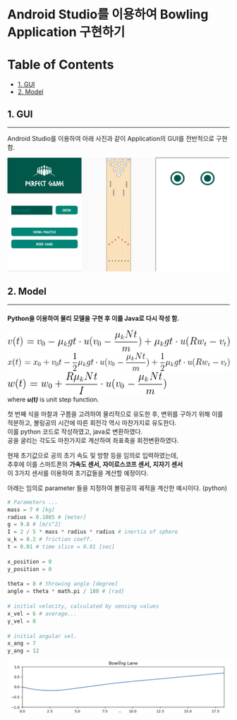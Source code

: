 # Android Studio를 이용하여 Bowling Application 구현하기

# Table of Contents  
- [1. GUI](#1-gui)
- [2. Model](#2-model)


## 1. GUI
------
Android Studio를 이용하여 아래 사진과 같이 Application의 GUI를 전반적으로 구현함.  

![layout](./GUI/layout.png)  

## 2. Model
--------
#### Python을 이용하여 물리 모델을 구현 후 이를 Java로 다시 작성 함.

![equation1](Model/eq1.gif)
![equation2](Model/eq2.gif)
![equation3](Model/eq3.gif)  
where ***u(t)*** is unit step function.  

첫 번째 식을 마찰과 구름을 고려하여 물리적으로 유도한 후, 변위를 구하기 위해 이를 적분하고, 볼링공의 시간에 따른 회전각 역시 마찬가지로 유도한다.  
이를 python 코드로 작성하였고, java로 변환하였다.  
공을 굴리는 각도도 마찬가지로 계산하여 좌표축을 회전변환하였다.  

현재 초기값으로 공의 초기 속도 및 방향 등을 임의로 입력하였는데,  
추후에 이를 스마트폰의 **가속도 센서, 자이로스코프 센서, 지자기 센서**   
이 3가지 센서를 이용하여 초기값들을 계산할 예정이다.

아래는 임의로 parameter 들을 지정하여 볼링공의 궤적을 계산한 예시이다. (python)
```python
# Parameters ...
mass = 7 # [kg]
radius = 0.1085 # [meter]
g = 9.8 # [m/s^2]
I = 2 / 5 * mass * radius * radius # inertia of sphere
u_k = 0.2 # friction coeff.
t = 0.01 # time slice = 0.01 [sec]

x_position = 0
y_position = 0

theta = 8 # throwing angle [degree]
angle = theta * math.pi / 180 # [rad]

# initial velocity, calculated by sensing values
x_vel = 6 # average...
y_vel = 0

# initial angular vel.
x_ang = 7
y_ang = 12
```

![lane](Model/example.png)